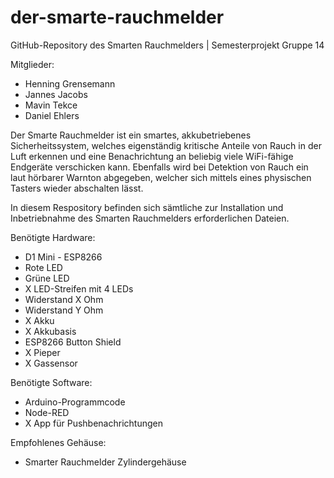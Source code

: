 # der-smarte-rauchmelder
GitHub-Repository des Smarten Rauchmelders | Semesterprojekt Gruppe 14

Mitglieder:
- Henning Grensemann
- Jannes Jacobs
- Mavin Tekce
- Daniel Ehlers

Der Smarte Rauchmelder ist ein smartes, akkubetriebenes Sicherheitssystem, welches eigenständig kritische Anteile von Rauch in der Luft erkennen und eine Benachrichtung an beliebig viele WiFi-fähige Endgeräte verschicken kann. Ebenfalls wird bei Detektion von Rauch ein laut hörbarer Warnton abgegeben, welcher sich mittels eines physischen Tasters wieder abschalten lässt.

In diesem Respository befinden sich sämtliche zur Installation und Inbetriebnahme des Smarten Rauchmelders erforderlichen Dateien.

Benötigte Hardware:
- D1 Mini - ESP8266
- Rote LED
- Grüne LED
- X LED-Streifen mit 4 LEDs
- Widerstand X Ohm
- Widerstand Y Ohm
- X Akku
- X Akkubasis
- ESP8266 Button Shield
- X Pieper
- X Gassensor


Benötigte Software:
- Arduino-Programmcode
- Node-RED
- X App für Pushbenachrichtungen


Empfohlenes Gehäuse:
- Smarter Rauchmelder Zylindergehäuse
